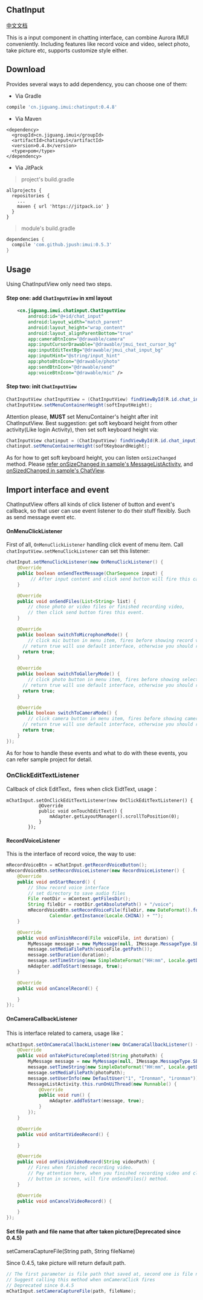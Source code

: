 ## ChatInput

[中文文档](./README.md)

This is a input component in chatting interface, can combine Aurora IMUI conveniently. Including
features like record voice and video, select photo, take picture etc, supports customize style either.


## Download
Provides several ways to add dependency, you can choose one of them:

- Via Gradle
```groovy
compile 'cn.jiguang.imui:chatinput:0.4.8'
```

- Via Maven

```
<dependency>
  <groupId>cn.jiguang.imui</groupId>
  <artifactId>chatinput</artifactId>
  <version>0.4.8</version>
  <type>pom</type>
</dependency>
```

- Via JitPack
> project's build.gradle

```groov
allprojects {
  repositories {
    ...
    maven { url 'https://jitpack.io' }
  }
}
```

> module's build.gradle

```groovy
dependencies {
  compile 'com.github.jpush:imui:0.5.3'
}
```

## Usage
Using ChatInputView only need two steps.

#### Step one: add `ChatInputView` in xml layout

```xml
    <cn.jiguang.imui.chatinput.ChatInputView
        android:id="@+id/chat_input"
        android:layout_width="match_parent"
        android:layout_height="wrap_content"
        android:layout_alignParentBottom="true"
        app:cameraBtnIcon="@drawable/camera"
        app:inputCursorDrawable="@drawable/jmui_text_cursor_bg"
        app:inputEditTextBg="@drawable/jmui_chat_input_bg"
        app:inputHint="@string/input_hint"
        app:photoBtnIcon="@drawable/photo"
        app:sendBtnIcon="@drawable/send"
        app:voiceBtnIcon="@drawable/mic" />
```

#### Step two: init `ChatInputView`

```java
ChatInputView chatInputView = (ChatInputView) findViewById(R.id.chat_input);
chatInputView.setMenuContainerHeight(softInputHeight);
```

Attention please, **MUST** set MenuContainer's height after init ChatInputView. Best suggestion: get
soft keyboard height from other activity(Like login Activity), then set soft keyboard height via:
```java
ChatInputView chatinput = (ChatInputView) findViewById(R.id.chat_input);
chatinput.setMenuContainerHeight(softKeyboardHeight);
```

As for how to get soft keyboard height, you can listen `onSizeChanged` method.
Please [refer onSizeChanged in sample's MessageListActivity](./../sample/exampleui/src/main/java/imui/jiguang/cn/imuisample/messages/MessageListActivity.java#L340),
and [onSizedChanged in sample's ChatView](./../sample/exampleui/src/main/java/imui/jiguang/cn/imuisample/views/ChatView.java#L102).


## Import interface and event
ChatInputView offers all kinds of click listener of button and event's callback, so that user can use
event listener to do their stuff flexibly. Such as send message event etc.

#### OnMenuClickListener
First of all, `OnMenuClickListener` handling click event of menu item. Call `chatInputView.setMenuClickListener`
can set this listener:
```java
chatInput.setMenuClickListener(new OnMenuClickListener() {
    @Override
    public boolean onSendTextMessage(CharSequence input) {
         // After input content and click send button will fire this callback
    }

    @Override
    public void onSendFiles(List<String> list) {
        // chose photo or video files or finished recording video,
        // then click send button fires this event.
    }

    @Override
    public boolean switchToMicrophoneMode() {
        // click mic button in menu item, fires before showing record voice widget
      // return true will use default interface, otherwise you should return false and show your interface
      return true;
    }

    @Override
    public boolean switchToGalleryMode() {
        // click photo button in menu item, fires before showing select photo widget
      // return true will use default interface, otherwise you should return false and show your interface
      return true;
    }

    @Override
    public boolean switchToCameraMode() {
        // click camera button in menu item, fires before showing camera widget
      // return true will use default interface, otherwise you should return false and show your interface
      return true;
    }
});
```

As for how to handle these events and what to do with these events, you can refer sample project for detail.



### OnClickEditTextListener

Callback of click EditText，fires when click EidtText, usage：

```
mChatInput.setOnClickEditTextListener(new OnClickEditTextListener() {
            @Override
            public void onTouchEditText() {
                mAdapter.getLayoutManager().scrollToPosition(0);
            }
        });
```
#### RecordVoiceListener
This is the interface of record voice, the way to use:

```java
mRecordVoiceBtn = mChatInput.getRecordVoiceButton();
mRecordVoiceBtn.setRecordVoiceListener(new RecordVoiceListener() {
    @Override
    public void onStartRecord() {
        // Show record voice interface
        // set directory to save audio files
        File rootDir = mContext.getFilesDir();
        String fileDir = rootDir.getAbsolutePath() + "/voice";
        mRecordVoiceBtn.setRecordVoiceFile(fileDir, new DateFormat().format("yyyy_MMdd_hhmmss",
                Calendar.getInstance(Locale.CHINA)) + "");
    }

    @Override
    public void onFinishRecord(File voiceFile, int duration) {
        MyMessage message = new MyMessage(null, IMessage.MessageType.SEND_VOICE);
        message.setMediaFilePath(voiceFile.getPath());
        message.setDuration(duration);
        message.setTimeString(new SimpleDateFormat("HH:mm", Locale.getDefault()).format(new Date()));
        mAdapter.addToStart(message, true);
    }

    @Override
    public void onCancelRecord() {

    }
});
```

#### OnCameraCallbackListener
This is interface related to camera, usage like：
```java
mChatInput.setOnCameraCallbackListener(new OnCameraCallbackListener() {
    @Override
    public void onTakePictureCompleted(String photoPath) {
        MyMessage message = new MyMessage(null, IMessage.MessageType.SEND_IMAGE);
        message.setTimeString(new SimpleDateFormat("HH:mm", Locale.getDefault()).format(new Date()));
        message.setMediaFilePath(photoPath);
        message.setUserInfo(new DefaultUser("1", "Ironman", "ironman"));
        MessageListActivity.this.runOnUiThread(new Runnable() {
            @Override
            public void run() {
                mAdapter.addToStart(message, true);
            }
        });
    }

    @Override
    public void onStartVideoRecord() {

    }

    @Override
    public void onFinishVideoRecord(String videoPath) {
        // Fires when finished recording video.
        // Pay attention here, when you finished recording video and click send
        // button in screen, will fire onSendFiles() method.
    }

    @Override
    public void onCancelVideoRecord() {

    }
});
```

#### Set file path and file name that after taken picture(Deprecated since 0.4.5)
setCameraCaptureFile(String path, String fileName)

Since 0.4.5, take picture will return default path.

```java
// The first parameter is file path that saved at, second one is file name
// Suggest calling this method when onCameraClick fires
// Deprecated since 0.4.5
mChatInput.setCameraCaptureFile(path, fileName);
```
